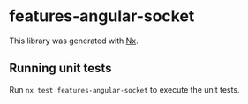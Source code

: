 # features-angular-socket

This library was generated with [Nx](https://nx.dev).

## Running unit tests

Run `nx test features-angular-socket` to execute the unit tests.
